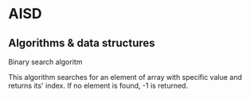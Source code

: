 # AISD
## Algorithms &amp; data structures

Binary search algoritm

This algorithm searches for an element of array with specific value and returns its' index. If no element is found, -1 is returned.
